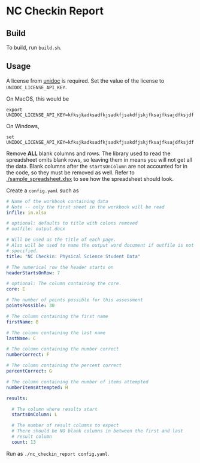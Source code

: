 # NC Checkin Report

## Build

To build, run `build.sh`.

## Usage

A license from [unidoc](https://cloud.unidoc.io/dashboard?nextUrl=) is required.
Set the value of the license to `UNIDOC_LICENSE_API_KEY`.

On MacOS, this would be

```shell
export UNIDOC_LICENSE_API_KEY=kfksjkadksadfkjsadkfjsakdfjskjfksajfksajdfksjdf
```

On Windows,

```shell
set UNIDOC_LICENSE_API_KEY=kfksjkadksadfkjsadkfjsakdfjskjfksajfksajdfksjdf
```

Remove **ALL** blank columns and rows. The library used to read the spreadsheet
omits blank rows, so leaving them in means you will not get all the data. Blank
columns after the `startsOnColumn` are not accounted for in the code, so they
must be removed as well. Refer to
[./sample_spreadsheet.xlsx](./sample_spreadsheet.xlsx) to see how the
spreadsheet should look.

Create a `config.yaml` such as

```yaml
# Name of the workbook containing data
# Note -- only the first sheet in the workbook will be read
infile: in.xlsx

# optional: defaults to title with colons removed
# outfile: output.docx

# Will be used as the title of each page.
# Also will be used to name the output word document if outfile is not
# specified.
title: "NC Checkin: Physical Science Student Data"

# The numerical row the header starts on
headerStartsOnRow: 7

# optional: The column containing the core.
core: E

# The number of points possible for this assessment
pointsPossible: 30

# The column containing the first name
firstName: B

# The column containing the last name
lastName: C

# The column containing the number correct
numberCorrect: F

# The column containing the percent correct
percentCorrect: G

# The column containing the number of items attempted
numberItemsAttempted: H

results:

  # The column where results start
  startsOnColumn: L

  # The number of result columns to expect
  # There should be NO blank columns in between the first and last
  # result column
  count: 13
```

Run as `./nc_checkin_report config.yaml`.